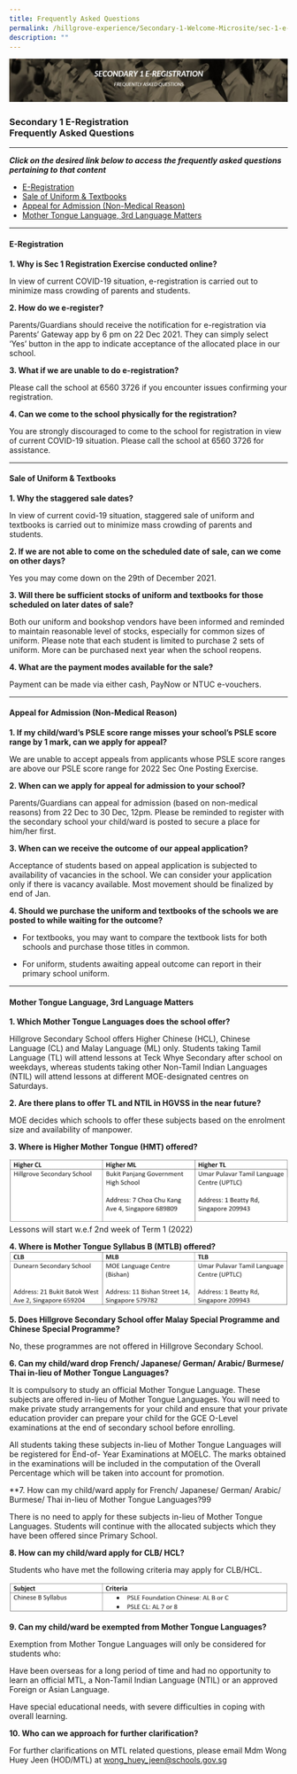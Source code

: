```yaml
---
title: Frequently Asked Questions
permalink: /hillgrove-experience/Secondary-1-Welcome-Microsite/sec-1-e-registraton/faq/
description: ""
---
```

![](/images/ereigstration%20faq.jpg)
### **Secondary 1 E-Registration <br> Frequently Asked Questions**
------------------------------------------------------------------------
_**Click on the desired link below to access the frequently asked questions pertaining to that content**_

* [E-Registration](https://sites.google.com/moe.edu.sg/hgv-sec1/e-registration/faq#h.rqp1f9xmc3rm)
* [Sale of Uniform & Textbooks](https://sites.google.com/moe.edu.sg/hgv-sec1/e-registration/faq#h.i7k00ji5xodg)
* [Appeal for Admission (Non-Medical Reason)](https://sites.google.com/moe.edu.sg/hgv-sec1/e-registration/faq#h.23puxz4f6c0p)
* [Mother Tongue Language, 3rd Language Matters](https://sites.google.com/moe.edu.sg/hgv-sec1/e-registration/faq#h.h6mo3kpfmya0)

------------------------------------------------------------------------
#### **E-Registration**

**1. Why is Sec 1 Registration Exercise conducted online?**

In view of current COVID-19 situation, e-registration is carried out to minimize mass crowding of parents and students.

**2. How do we e-register?**

Parents/Guardians should receive the notification for e-registration via Parents’ Gateway app by 6 pm on 22 Dec 2021. They can simply select ‘Yes’ button in the app to indicate acceptance of the allocated place in our school.

**3. What if we are unable to do e-registration?**

Please call the school at 6560 3726 if you encounter issues confirming your registration.

**4. Can we come to the school physically for the registration?**

You are strongly discouraged to come to the school for registration in view of current COVID-19 situation. Please call the school at 6560 3726 for assistance.

------------------------------------------------------------------------
#### **Sale of Uniform & Textbooks**

**1. Why the staggered sale dates?**

In view of current covid-19 situation, staggered sale of uniform and textbooks is carried out to minimize mass crowding of parents and students.

**2. If we are not able to come on the scheduled date of sale, can we come on other days?**

Yes you may come down on the 29th of December 2021.

**3. Will there be sufficient stocks of uniform and textbooks for those scheduled on later dates of sale?**

Both our uniform and bookshop vendors have been informed and reminded to maintain reasonable level of stocks, especially for common sizes of uniform. Please note that each student is limited to purchase 2 sets of uniform. More can be purchased next year when the school reopens.

**4. What are the payment modes available for the sale?**

Payment can be made via either cash, PayNow or NTUC e-vouchers.

------------------------------------------------------------------------
#### **Appeal for Admission (Non-Medical Reason)**

**1. If my child/ward’s PSLE score range misses your school’s PSLE score range by 1 mark, can we apply for appeal?**

We are unable to accept appeals from applicants whose PSLE score ranges are above our PSLE score range for 2022 Sec One Posting Exercise.

**2. When can we apply for appeal for admission to your school?**

Parents/Guardians can appeal for admission (based on non-medical reasons) from 22 Dec to 30 Dec, 12pm. Please be reminded to register with the secondary school your child/ward is posted to secure a place for him/her first.

**3. When can we receive the outcome of our appeal application?**

Acceptance of students based on appeal application is subjected to availability of vacancies in the school. We can consider your application only if there is vacancy available. Most movement should be finalized by end of Jan.

**4. Should we purchase the uniform and textbooks of the schools we are posted to while waiting for the outcome?**

*   For textbooks, you may want to compare the textbook lists for both schools and purchase those titles in common.
    
*   For uniform, students awaiting appeal outcome can report in their primary school uniform.

------------------------------------------------------------------------
#### **Mother Tongue Language, 3rd Language Matters**

**1. Which Mother Tongue Languages does the school offer?**

Hillgrove Secondary School offers Higher Chinese (HCL), Chinese Language (CL) and Malay Language (ML) only. Students taking Tamil Language (TL) will attend lessons at Teck Whye Secondary after school on weekdays, whereas students taking other Non-Tamil Indian Languages (NTIL) will attend lessons at different MOE-designated centres on Saturdays.

**2. Are there plans to offer TL and NTIL in HGVSS in the near future?**

MOE decides which schools to offer these subjects based on the enrolment size and availability of manpower.

**3. Where is Higher Mother Tongue (HMT) offered?**

![](/images/faq%201.jpg)
Lessons will start w.e.f 2nd week of Term 1 (2022)

**4. Where is Mother Tongue Syllabus B (MTLB) offered?**
![](/images/faq%202.jpg)

**5. Does Hillgrove Secondary School offer Malay Special Programme and Chinese Special Programme?**

No, these programmes are not offered in Hillgrove Secondary School. 

**6. Can my child/ward drop French/ Japanese/ German/ Arabic/ Burmese/ Thai in-lieu of Mother Tongue Languages?**

It is compulsory to study an official Mother Tongue Language. These subjects are offered in-lieu of Mother Tongue Languages. You will need to make private study arrangements for your child and ensure that your private education provider can prepare your child for the GCE O-Level examinations at the end of secondary school before enrolling.

All students taking these subjects in-lieu of Mother Tongue Languages will be registered for End-of- Year Examinations at MOELC. The marks obtained in the examinations will be included in the computation of the Overall Percentage which will be taken into account for promotion.  

**7. How can my child/ward apply for French/ Japanese/ German/ Arabic/ Burmese/ Thai in-lieu of Mother Tongue Languages?99

There is no need to apply for these subjects in-lieu of Mother Tongue Languages. Students will continue with the allocated subjects which they have been offered since Primary School. 

**8. How can my child/ward apply for CLB/ HCL?**

Students who have met the following criteria may apply for CLB/HCL.

![](/images/faq%203.jpg)

**9. Can my child/ward be exempted from Mother Tongue Languages?**

Exemption from Mother Tongue Languages will only be considered for students who:

Have been overseas for a long period of time and had no opportunity to learn an official MTL, a Non-Tamil Indian Language (NTIL) or an approved Foreign or Asian Language.

Have special educational needs, with severe difficulties in coping with overall learning.

**10. Who can we approach for further clarification?**

For further clarifications on MTL related questions, please email Mdm Wong Huey Jeen (HOD/MTL) at [wong_huey_jeen@schools.gov.sg](mailto:wong_huey_jeen@schools.gov.sg)